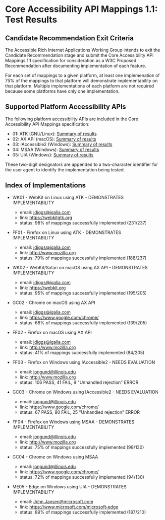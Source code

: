 Core Accessibility API Mappings 1.1: Test Results
=================================================

Candidate Recommendation Exit Criteria
--------------------------------------

The Accessible Rich Internet Applications Working Group intends to exit the
Candidate Recommendation stage and submit the Core Accessibility API Mappings 1.1
specification for consideration as a W3C Proposed Recommendation after documenting
implementation of each feature.

For each set of mappings to a given platform, at least one implemenation of 75% of
the mappings to that platform will demonstrate implementability on that platform.
Multiple implementations of each platform are not required because some platforms
have only one implementation.

Supported Platform Accessibility APIs
-------------------------------------

The following platform accessibility APIs are included in the Core Accessibility
API Mappings specification:

* 01: ATK (GNU/Linux): [Summary of results](atk/all.html)
* 02: AX API (macOS): [Summary of results](axapi/all.html)
* 03: IAccessible2 (Windows): [Summary of results](ia2/all.html)
* 04: MSAA (Windows): [Summary of results](msaa/all.html)
* 05: UIA (Windows): [Summary of results](uia/all.html)

These two-digit designators are appended to a two-character identifier for the
user agent to identify the implementation being tested.

Index of Implementations
------------------------

* WK01 - WebKit on Linux using ATK - DEMONSTRATES IMPLEMENTABILITY
  * email: jdiggs@igalia.com
  * link: <https://webkitgtk.org>
  * status: 98% of mappings successfully implemented (231/237)

* FF01 - Firefox on Linux using ATK - DEMONSTRATES IMPLEMENTABILITY
  * email: jdiggs@igalia.com
  * link: <http://www.mozilla.org>
  * status: 79% of mappings successfully implemented (188/237)

* WK02 - WebKit/Safari on macOS using AX API - DEMONSTRATES IMPLEMENTABILITY
  * email: jdiggs@igalia.com
  * link: <https://webkit.org>
  * status: 95% of mappings successfully implemented (195/205)

* GC02 - Chrome on macOS using AX API
  * email: jdiggs@igalia.com
  * link: <https://www.google.com/chrome/>
  * status: 68% of mappings successfully implemented (139/205)

* FF02 - Firefox on macOS using AX API
  * email: jdiggs@igalia.com
  * link: <http://www.mozilla.org>
  * status: 41% of mappings successfully implemented (84/205)

* FF03 - Firefox on Windows using IAccessible2 - NEEDS EVALUATION
  * email: jongund@illinois.edu
  * link: <http://www.mozilla.org>
  * status: 106 PASS, 41 FAIL, 9 "Unhandled rejection" ERROR

* GC03 - Chrome on Windows using IAccessible2 - NEEDS EVALUATION
  * email: jongund@illinois.edu
  * link: <https://www.google.com/chrome/>
  * status: 67 PASS, 80 FAIL, 25 "Unhandled rejection" ERROR

* FF04 - Firefox on Windows using MSAA - DEMONSTRATES IMPLEMENTABILITY
  * email: jongund@illinois.edu
  * link: <http://www.mozilla.org>
  * status: 75% of mappings successfully implemented (98/130)

* GC04 - Chrome on Windows using MSAA
  * email: jongund@illinois.edu
  * link: <https://www.google.com/chrome/>
  * status: 72% of mappings successfully implemented (94/130)

* ME05 - Edge on Windows using UIA - DEMONSTRATES IMPLEMENTABILITY
  * email: John.Jansen@microsoft.com
  * link: <https://www.microsoft.com/microsoft-edge>
  * status: 89% of mappings successfully implemented (187/210)